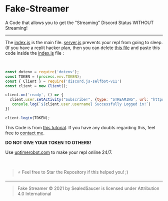 # Fake-Streamer
A Code that allows you to get the "Streaming" Discord Status WITHOUT Streaming!

----

The [index.js](https://github.com/SealedSaucer/Fake-Streamer/blob/main/index.js) is the main file. [server.js](https://github.com/SealedSaucer/Fake-Streamer/blob/main/server.js) prevents your repl from going to sleep. (If you have a replit hacker plan, then you can delete [this file](https://github.com/SealedSaucer/Fake-Streamer/blob/main/server.js) and paste this code inside the [index.js](https://github.com/SealedSaucer/Fake-Streamer/blob/main/index.js) file : 

</br>

```js
const dotenv = require('dotenv');
const TOKEN = (process.env.TOKEN);
const { Client } = require('discord.js-selfbot-v11')
const client = new Client();

client.on('ready', () => { 
  client.user.setActivity("Subscribe!", {type: "STREAMING", url: "https://twitch.tv/ninja"})
   console.log(`${client.user.username} Successfully Logged in!`)
})

client.login(TOKEN);
```

This Code is from [this tutorial](https://youtu.be/GjrF217g5qs). If you have any doubts regarding this, feel free to [contact me](https://dsc.gg/phantom).

**DO NOT GIVE YOUR TOKEN TO OTHERS!**

Use [uptimerobot.com](https://uptimerobot.com) to make your repl online 24/7.

</br>

> ⭐ Feel free to Star the Repository if this helped you! ;)

----

> Fake Streamer © 2021 by SealedSaucer is licensed under Attribution 4.0 International 

